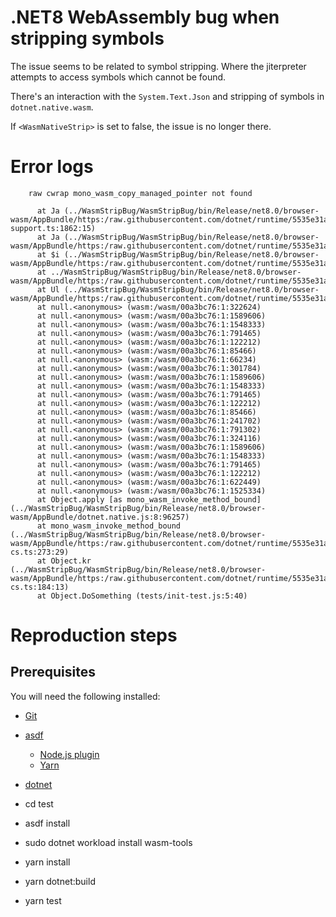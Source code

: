 # .NET8 WebAssembly bug when stripping symbols

The issue seems to be related to symbol stripping. Where the jiterpreter attempts to access symbols which cannot be found.

There's an interaction with the `System.Text.Json` and stripping of symbols in `dotnet.native.wasm`. 

If `<WasmNativeStrip>` is set to false, the issue is no longer there.

# Error logs

```
    raw cwrap mono_wasm_copy_managed_pointer not found

      at Ja (../WasmStripBug/WasmStripBug/bin/Release/net8.0/browser-wasm/AppBundle/https:/raw.githubusercontent.com/dotnet/runtime/5535e31a712343a63f5d7d796cd874e563e5ac14/src/mono/wasm/runtime/jiterpreter-support.ts:1862:15)
      at Ja (../WasmStripBug/WasmStripBug/bin/Release/net8.0/browser-wasm/AppBundle/https:/raw.githubusercontent.com/dotnet/runtime/5535e31a712343a63f5d7d796cd874e563e5ac14/src/mono/wasm/runtime/jiterpreter.ts:264:31)
      at $i (../WasmStripBug/WasmStripBug/bin/Release/net8.0/browser-wasm/AppBundle/https:/raw.githubusercontent.com/dotnet/runtime/5535e31a712343a63f5d7d796cd874e563e5ac14/src/mono/wasm/runtime/jiterpreter.ts:703:26)
      at ../WasmStripBug/WasmStripBug/bin/Release/net8.0/browser-wasm/AppBundle/https:/raw.githubusercontent.com/dotnet/runtime/5535e31a712343a63f5d7d796cd874e563e5ac14/src/mono/wasm/runtime/jiterpreter.ts:736:9
      at Ul (../WasmStripBug/WasmStripBug/bin/Release/net8.0/browser-wasm/AppBundle/https:/raw.githubusercontent.com/dotnet/runtime/5535e31a712343a63f5d7d796cd874e563e5ac14/src/mono/wasm/runtime/jiterpreter.ts:1049:19)
      at null.<anonymous> (wasm:/wasm/00a3bc76:1:322624)
      at null.<anonymous> (wasm:/wasm/00a3bc76:1:1589606)
      at null.<anonymous> (wasm:/wasm/00a3bc76:1:1548333)
      at null.<anonymous> (wasm:/wasm/00a3bc76:1:791465)
      at null.<anonymous> (wasm:/wasm/00a3bc76:1:122212)
      at null.<anonymous> (wasm:/wasm/00a3bc76:1:85466)
      at null.<anonymous> (wasm:/wasm/00a3bc76:1:66234)
      at null.<anonymous> (wasm:/wasm/00a3bc76:1:301784)
      at null.<anonymous> (wasm:/wasm/00a3bc76:1:1589606)
      at null.<anonymous> (wasm:/wasm/00a3bc76:1:1548333)
      at null.<anonymous> (wasm:/wasm/00a3bc76:1:791465)
      at null.<anonymous> (wasm:/wasm/00a3bc76:1:122212)
      at null.<anonymous> (wasm:/wasm/00a3bc76:1:85466)
      at null.<anonymous> (wasm:/wasm/00a3bc76:1:241702)
      at null.<anonymous> (wasm:/wasm/00a3bc76:1:791302)
      at null.<anonymous> (wasm:/wasm/00a3bc76:1:324116)
      at null.<anonymous> (wasm:/wasm/00a3bc76:1:1589606)
      at null.<anonymous> (wasm:/wasm/00a3bc76:1:1548333)
      at null.<anonymous> (wasm:/wasm/00a3bc76:1:791465)
      at null.<anonymous> (wasm:/wasm/00a3bc76:1:122212)
      at null.<anonymous> (wasm:/wasm/00a3bc76:1:622449)
      at null.<anonymous> (wasm:/wasm/00a3bc76:1:1525334)
      at Object.apply [as mono_wasm_invoke_method_bound] (../WasmStripBug/WasmStripBug/bin/Release/net8.0/browser-wasm/AppBundle/dotnet.native.js:8:96257)
      at mono_wasm_invoke_method_bound (../WasmStripBug/WasmStripBug/bin/Release/net8.0/browser-wasm/AppBundle/https:/raw.githubusercontent.com/dotnet/runtime/5535e31a712343a63f5d7d796cd874e563e5ac14/src/mono/wasm/runtime/invoke-cs.ts:273:29)
      at Object.kr (../WasmStripBug/WasmStripBug/bin/Release/net8.0/browser-wasm/AppBundle/https:/raw.githubusercontent.com/dotnet/runtime/5535e31a712343a63f5d7d796cd874e563e5ac14/src/mono/wasm/runtime/invoke-cs.ts:184:13)
      at Object.DoSomething (tests/init-test.js:5:40)
```

# Reproduction steps

## Prerequisites

You will need the following installed:

- [Git](http://git-scm.com/)
- [asdf](https://github.com/asdf-vm/asdf#setup)
    - [Node.js plugin](https://github.com/asdf-vm/asdf-nodejs)
    - [Yarn](https://github.com/twuni/asdf-yarn)
- [dotnet](https://dotnet.microsoft.com/en-us/download/dotnet/7.0)

- cd test
- asdf install
- sudo dotnet workload install wasm-tools
- yarn install
- yarn dotnet:build
- yarn test